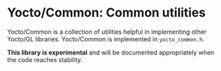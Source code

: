 # Yocto/Common: Common utilities

Yocto/Common is a collection of utilities helpful in implementing other
Yocto/GL libraries. Yocto/Common is implemented in `yocto_common.h`.

**This library is experimental** and will be documented appropriately when
the code reaches stability.

<!--

## Collection helpers

The library contains a set of helpers that make it easier to use the STL.
Here we also define the vocabulary types used in the rest of Yocto/GL.

1. check whether a value is in a container with `contain()`


## Python-like iterators and collection helpers

This library includes a set of functions to help use C++ collections with
more ease, inspired by Python. All functions and operators are defined in
the yocto namespace so they will not affect the code outside. But within
the Yocto/GL collection they are the best way to do this.

1. use `range()` to iterato over an integer sequence
2. use `enumerate()` to iteratare over a vector and number its elements
3. use opeartors + to either concatenate two vectors or a vector and an
   element
4. use operators += to append an element or a vector to a given
vector


## Concurrency utilities

C++ has very basic supprt for concurrency and most of it is still platform
dependent. We provide here very basic support for concurrency utlities
built on top of C++ low-level threading and synchronization.

1. use `concurrent_queue()` for communicationing values between threads
2. use `parallel_for()` for basic parallel for loops

-->
